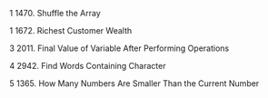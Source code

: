 1 1470. Shuffle the Array

1 1672. Richest Customer Wealth

3 2011. Final Value of Variable After Performing Operations

4 2942. Find Words Containing Character

5 1365. How Many Numbers Are Smaller Than the Current Number